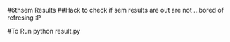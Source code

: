 #6thsem Results
##Hack to check if sem results are out are not ...bored of refresing :P

#To Run
python result.py
